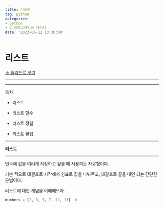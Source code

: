 ```yaml
---
title: 리스트
tag: python
categories:
- python
- 2.프로그래밍과 데이터
date: '2023-05-12 13:30:00'
---
```


# 리스트

[→ 슬리드로 보기](https://app.slid.cc/docs/f73ea574c0454369ac18360850a7daa6)


---

---


목차

- 리스트

- 리스트 함수

- 리스트 정렬

- 리스트 꿀팁

---


**리스트**

---


변수에 값을 여러개 저장하고 싶을 때 사용하는 자료형이다.


기본 적으로 대괄호로 시작해서 쉼표로 값을 나눠주고, 대괄호로 끝을 내면 되는 간단한 문법이다.


리스트에 대한 개념을 이해해보자.

```Python
numbers = [2, 3, 5, 7, 11, 13]  #
